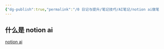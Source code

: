 ```yaml
---
{"dg-publish":true,"permalink":"/0 日记与提升/笔记技巧/AI笔记/notion ai做笔记/","title":"notion ai做笔记"}
---
```



## 什么是 notion ai
[notion ai](../../../3%20计算机/创建、效率与技巧/AI/不同的ai/notion%20ai.md)